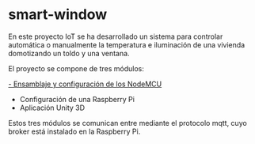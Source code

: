 # smart-window

En este proyecto IoT se ha desarrollado un sistema para controlar automática o manualmente la temperatura e iluminación de una vivienda domotizando  un toldo y una ventana.

El proyecto se compone de tres módulos:

 [- Ensamblaje y configuración de los NodeMCU](NodeMCU)
 - Configuración de una Raspberry Pi 
 - Aplicación Unity 3D
 
Estos tres módulos se comunican entre mediante el protocolo mqtt, cuyo broker está instalado en la Raspberry Pi.  
